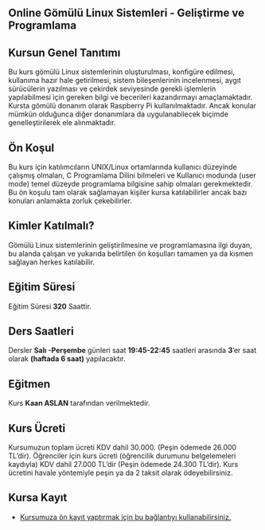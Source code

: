 ##  Online Gömülü Linux Sistemleri - Geliştirme ve Programlama 

## Kursun Genel Tanıtımı

Bu kurs gömülü Linux sistemlerinin oluşturulması, konfigüre edilmesi, kullanıma hazır hale getirilmesi, sistem bileşenlerinin incelenmesi, aygıt sürücülerin yazılması ve çekirdek seviyesinde gerekli işlemlerin yapılabilmesi için gereken bilgi ve becerileri kazandırmayı amaçlamaktadır. Kursta gömülü donanım olarak Raspberry Pi kullanılmaktadır. Ancak konular mümkün olduğunca diğer donanımlara da uygulanabilecek biçimde genelleştirilerek ele alınmaktadır. 

## Ön Koşul

Bu kurs için katılımcıların UNIX/Linux ortamlarında kullanıcı düzeyinde çalışmış olmaları, C Programlama Dilini bilmeleri ve Kullanıcı modunda (user mode) temel düzeyde programlama bilgisine sahip olmaları gerekmektedir. Bu ön koşulu tam olarak sağlamayan kişiler kursa katılabilirler ancak bazı konuları anlamakta zorluk çekebilirler.

## Kimler Katılmalı?

Gömülü Linux sistemlerinin geliştirilmesine ve programlamasına ilgi duyan, bu alanda çalışan ve yukarıda belirtilen ön koşulları tamamen ya da kısmen sağlayan herkes katılabilir. 

## Eğitim Süresi

Eğitim Süresi __320__ Saattir.

## Ders Saatleri

Dersler __Salı -Perşembe__ günleri saat __19:45-22:45__ saatleri arasında __3__’er saat olarak __(haftada 6 saat)__ yapılacaktır.

## Eğitmen

Kurs __Kaan ASLAN__ tarafından verilmektedir.

## Kurs Ücreti

Kursumuzun toplam ücreti KDV dahil 30.000. (Peşin ödemede 26.000 TL’dir). Öğrenciler için kurs ücreti (öğrencilik durumunu belgelemeleri kaydıyla) KDV dahil 27.000 TL’dir (Peşin ödemede 24.300 TL’dir). Kurs ücretini havale yöntemiyle peşin ya da 2 taksit olarak ödeyebilirsiniz.

## Kursa Kayıt

+ [Kursumuza ön kayıt yaptırmak için bu bağlantıyı kullanabilirsiniz.]()

